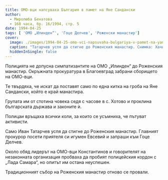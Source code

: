 ```yaml
---
title: ОМО-вци напсуваха България в памет на Яне Сандански
author: 
  - Миролюба Бенатова
  - 168 часа, бр. 16/1994, стр. 5
date: 1994-04-25
tags: [ 'ОМО „Илинден“', 'Гоце Делчев', 'Роженски манастир']
cover:
  image: ./images/1994-04-25-omo-vci-napsuvaha-bulgariya-v-pamet-na-yane-sandanski/cover.webp
  caption: "Татарчев успя да стигне до Роженския манастир. Снимка: Хачик Румян"
  hiddenInSingle: false
---
```


Полицията не допусна симпатизантите на ОМО „Илинден“ до Роженския манастир. Окръжната прокуратура в Благоевград забрани сборището на ОМО-вци.

Те твърдяха, че искат да поставят само по една китка на гроба на Яне Сандански, който е край манастира.

Групата им от стотина човека седя с часове в с. Хотово и проклина българската държава и законите ѝ.

Полицаи връщаха всички коли, за които се усъмниха, че пътуват активисти.

Само Иван Татарчев успя да стигне до Роженския манастир. Главният прокурор посети приятеля си игумен Евсевий и запраши към Гоце Делчев.

Около обяд лидерът на ОМО-вци Константинов и говорителят на незаконната организация пробваха да пробият полицейския кордон с „Лада Самара“, но опитът им остана неуспешен.

Традиционният събор на Роженския манастир отново се провали.

